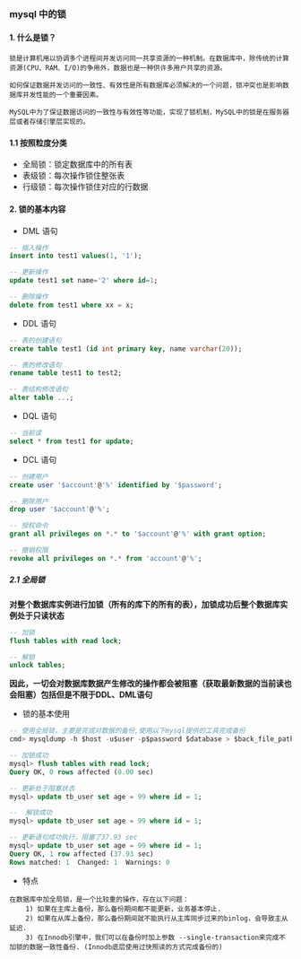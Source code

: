 ### mysql 中的锁

#### 1. 什么是锁？

```text
锁是计算机用以协调多个进程间并发访问同一共享资源的一种机制。在数据库中，除传统的计算资源(CPU、RAM、I/O)的争用外，数据也是一种供许多用户共享的资源。

如何保证数据并发访问的一致性、有效性是所有数据库必须解决的一个问题，锁冲突也是影响数据库并发性能的一个重要因素。

MySQL中为了保证数据访问的一致性与有效性等功能，实现了锁机制，MySQL中的锁是在服务器层或者存储引擎层实现的。
```

#### 1.1 按照粒度分类
- 全局锁：锁定数据库中的所有表
- 表级锁：每次操作锁住整张表
- 行级锁：每次操作锁住对应的行数据

#### 2. 锁的基本内容

- DML 语句
```sql
-- 插入操作
insert into test1 values(1, '1');

-- 更新操作
update test1 set name='2' where id=1;

-- 删除操作
delete from test1 where xx = x;
```

- DDL 语句

```sql
-- 表的创建语句
create table test1 (id int primary key, name varchar(20));

-- 表的修改语句
rename table test1 to test2;

-- 表结构修改语句
alter table ...;
```

- DQL 语句
```sql
-- 当前读
select * from test1 for update;
```

- DCL 语句
```sql
-- 创建用户
create user '$account'@'%' identified by '$password';

-- 删除用户
drop user '$account'@'%';

-- 授权命令
grant all privileges on *.* to '$account'@'%' with grant option;

-- 撤销权限
revoke all privileges on *.* from 'account'@'%';
```

##### 2.1 全局锁

**对整个数据库实例进行加锁（所有的库下的所有的表），加锁成功后整个数据库实例处于只读状态**
```sql
-- 加锁
flush tables with read lock;

-- 解锁
unlock tables;
```

**因此，一切会对数据库数据产生修改的操作都会被阻塞（获取最新数据的当前读也会阻塞）包括但是不限于DDL、DML语句**


- 锁的基本使用
```sql
-- 使用全局锁，主要是完成对数据的备份,使用以下mysql提供的工具完成备份
cmd> mysqldump -h $host -u$user -p$password $database > $back_file_path 

-- 加锁成功
mysql> flush tables with read lock;
Query OK, 0 rows affected (0.00 sec)

-- 更新处于阻塞状态
mysql> update tb_user set age = 99 where id = 1;

--  解锁成功
mysql> update tb_user set age = 99 where id = 1;

-- 更新语句成功执行，阻塞了37.93 sec
mysql> update tb_user set age = 99 where id = 1;
Query OK, 1 row affected (37.93 sec)
Rows matched: 1  Changed: 1  Warnings: 0

```

- 特点
```text
在数据库中加全局锁，是一个比较重的操作，存在以下问题：
    1) 如果在主库上备份，那么备份期间都不能更新，业务基本停止.
    2) 如果在从库上备份，那么备份期间就不能执行从主库同步过来的binlog，会导致主从延迟.
    3) 在Innodb引擎中，我们可以在备份时加上参数 --single-transaction来完成不加锁的数据一致性备份. (Innodb底层使用过快照读的方式完成备份的)
```

